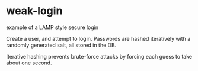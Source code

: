# weak-login
example of a LAMP style secure login

Create a user, and attempt to login. Passwords are hashed iteratively with a randomly generated salt, all stored in the DB.

Iterative hashing prevents brute-force attacks by forcing each guess to take about one second.
